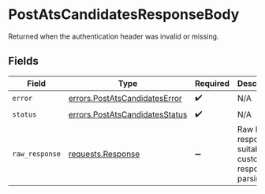 # PostAtsCandidatesResponseBody

Returned when the authentication header was invalid or missing.


## Fields

| Field                                                                                 | Type                                                                                  | Required                                                                              | Description                                                                           |
| ------------------------------------------------------------------------------------- | ------------------------------------------------------------------------------------- | ------------------------------------------------------------------------------------- | ------------------------------------------------------------------------------------- |
| `error`                                                                               | [errors.PostAtsCandidatesError](../../models/errors/postatscandidateserror.md)        | :heavy_check_mark:                                                                    | N/A                                                                                   |
| `status`                                                                              | [errors.PostAtsCandidatesStatus](../../models/errors/postatscandidatesstatus.md)      | :heavy_check_mark:                                                                    | N/A                                                                                   |
| `raw_response`                                                                        | [requests.Response](https://requests.readthedocs.io/en/latest/api/#requests.Response) | :heavy_minus_sign:                                                                    | Raw HTTP response; suitable for custom response parsing                               |